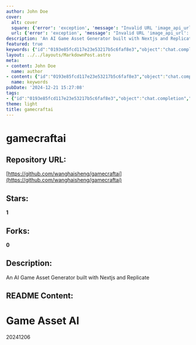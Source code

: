 ```yaml
---
author: John Doe
cover:
  alt: cover
  square: {'error': 'exception', 'message': "Invalid URL 'image_api_url': No scheme supplied. Perhaps you meant https://image_api_url?"}
  url: {'error': 'exception', 'message': "Invalid URL 'image_api_url': No scheme supplied. Perhaps you meant https://image_api_url?"}
description: 'An AI Game Asset Generator built with Nextjs and Replicate'
featured: true
keywords: {"id":"0193e85fcd117e23e53217b5c6faf8e3","object":"chat.completion","created":1734770412,"model":"Qwen/Qwen2.5-7B-Instruct","choices":[{"index":0,"message":{"role":"assistant","content":"Sure, here are the keywords and tags extracted from the given text:\n\n**Keywords:**\n- GameCraftAI\n- AI\n- Game Asset Generator\n- Nextjs\n- Replicate\n- Game Asset AI\n\n**Tags:**\n- Game Craft AI\n- AI Game Asset\n- Nextjs\n- Replicate\n- Game Assets\n- AI Technology\n- Web Application"},"finish_reason":"stop"}],"usage":{"prompt_tokens":67,"completion_tokens":77,"total_tokens":144},"system_fingerprint":""}
layout: ../../layouts/MarkdownPost.astro
meta:
- content: John Doe
  name: author
- content: {"id":"0193e85fcd117e23e53217b5c6faf8e3","object":"chat.completion","created":1734770412,"model":"Qwen/Qwen2.5-7B-Instruct","choices":[{"index":0,"message":{"role":"assistant","content":"Sure, here are the keywords and tags extracted from the given text:\n\n**Keywords:**\n- GameCraftAI\n- AI\n- Game Asset Generator\n- Nextjs\n- Replicate\n- Game Asset AI\n\n**Tags:**\n- Game Craft AI\n- AI Game Asset\n- Nextjs\n- Replicate\n- Game Assets\n- AI Technology\n- Web Application"},"finish_reason":"stop"}],"usage":{"prompt_tokens":67,"completion_tokens":77,"total_tokens":144},"system_fingerprint":""}
  name: keywords
pubDate: '2024-12-21 15:27:08'
tags:
- {"id":"0193e85fcd117e23e53217b5c6faf8e3","object":"chat.completion","created":1734770412,"model":"Qwen/Qwen2.5-7B-Instruct","choices":[{"index":0,"message":{"role":"assistant","content":"Sure, here are the keywords and tags extracted from the given text:\n\n**Keywords:**\n- GameCraftAI\n- AI\n- Game Asset Generator\n- Nextjs\n- Replicate\n- Game Asset AI\n\n**Tags:**\n- Game Craft AI\n- AI Game Asset\n- Nextjs\n- Replicate\n- Game Assets\n- AI Technology\n- Web Application"},"finish_reason":"stop"}],"usage":{"prompt_tokens":67,"completion_tokens":77,"total_tokens":144},"system_fingerprint":""}
theme: light
title: gamecraftai
---
```


# gamecraftai

## Repository URL: 
[https://github.com/wanghaisheng/gamecraftai](https://github.com/wanghaisheng/gamecraftai)

## Stars: 
**1**

## Forks: 
**0**

## Description: 
An AI Game Asset Generator built with Nextjs and Replicate

## README Content: 
# Game Asset AI

20241206

